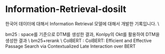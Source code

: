 # Information-Retrieval-dosilt

한국어 데이터에 대해서 Information Retrieval 모델에 대해서 개발한 기록입니다. \\

bm25 : space를 기준으로 DTM를 생성한 결과, Konlpy의 Okt를 활용하여 DTM을 생성한 결과 \\
bm25+rerank \\
ColBERT : ColBERT: Efficient and Effective Passage Search via Contextualized Late Interaction over BERT
